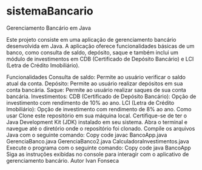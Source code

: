 # sistemaBancario
Gerenciamento Bancário em Java

Este projeto consiste em uma aplicação de gerenciamento bancário desenvolvida em Java. A aplicação oferece funcionalidades básicas de um banco, como consulta de saldo, depósito, saque e também inclui um módulo de investimentos em CDB (Certificado de Depósito Bancário) e LCI (Letra de Crédito Imobiliário).

Funcionalidades
Consulta de saldo: Permite ao usuário verificar o saldo atual da conta.
Depósito: Permite ao usuário realizar depósitos em sua conta bancária.
Saque: Permite ao usuário realizar saques de sua conta bancária.
Investimentos:
CDB (Certificado de Depósito Bancário): Opção de investimento com rendimento de 10% ao ano.
LCI (Letra de Crédito Imobiliário): Opção de investimento com rendimento de 8% ao ano.
Como usar
Clone este repositório em sua máquina local.
Certifique-se de ter o Java Development Kit (JDK) instalado em seu sistema.
Abra o terminal e navegue até o diretório onde o repositório foi clonado.
Compile os arquivos Java com o seguinte comando:
Copy code
javac BancoApp.java GerenciaBanco.java GerenciaBanco2.java CalculadoraInvestimentos.java
Execute o programa com o seguinte comando:
Copy code
java BancoApp
Siga as instruções exibidas no console para interagir com o aplicativo de gerenciamento bancário.
Autor
Ivan Fonseca
